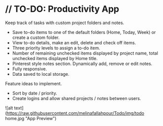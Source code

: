 # // TO-DO: Productivity App

Keep track of tasks with custom project folders and notes.

- Save to-do items to one of the default folders (Home, Today, Week) or create a custom folder.
- View to-do details, make an edit, delete and check off items.
- Three priority levels to assign a to-do item.
- Number of remaining unchecked items displayed by project name, total unchecked items displayed by Home title.
- Pinterest style notes section. Dynamically add, remove or edit notes.
- Fully responsive.
- Data saved to local storage.

Feature ideas to implement.

- Sort by date / priority.
- Create logins and allow shared projects / notes between users.

![alt text](https://raw.githubusercontent.com/melinafallahpour/Todo/img/todo home.jpg "App Preview")
